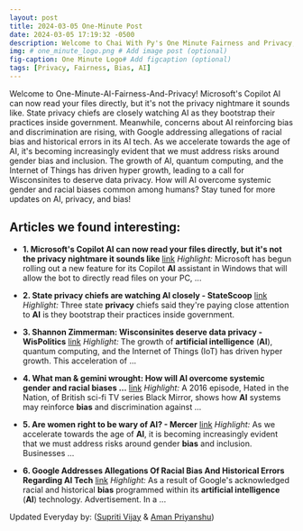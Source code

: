 ```yaml
---
layout: post
title: 2024-03-05 One-Minute Post
date: 2024-03-05 17:19:32 -0500
description: Welcome to Chai With Py's One Minute Fairness and Privacy, which aims to provide you the current happenings in the world of Fairness, Privacy, and AI.
img: # one_minute_logo.png # Add image post (optional)
fig-caption: One Minute Logo# Add figcaption (optional)
tags: [Privacy, Fairness, Bias, AI]
---
```


Welcome to One-Minute-AI-Fairness-And-Privacy! Microsoft's Copilot AI can now read your files directly, but it's not the privacy nightmare it sounds like. State privacy chiefs are closely watching AI as they bootstrap their practices inside government. Meanwhile, concerns about AI reinforcing bias and discrimination are rising, with Google addressing allegations of racial bias and historical errors in its AI tech. As we accelerate towards the age of AI, it's becoming increasingly evident that we must address risks around gender bias and inclusion. The growth of AI, quantum computing, and the Internet of Things has driven hyper growth, leading to a call for Wisconsinites to deserve data privacy. How will AI overcome systemic gender and racial biases common among humans? Stay tuned for more updates on AI, privacy, and bias!

## Articles we found interesting:

- **1. Microsoft&#39;s Copilot <b>AI</b> can now read your files directly, but it&#39;s not the <b>privacy</b> nightmare it sounds like** [link](https://www.techradar.com/computing/artificial-intelligence/microsofts-copilot-ai-can-now-read-your-files-directly-but-its-not-the-privacy-nightmare-it-sounds-like)
_Highlight:_ Microsoft has begun rolling out a new feature for its Copilot <b>AI</b> assistant in Windows that will allow the bot to directly read files on your PC,&nbsp;...

- **2. State <b>privacy</b> chiefs are watching <b>AI</b> closely - StateScoop** [link](https://statescoop.com/ai-state-privacy-practices/)
_Highlight:_ Three state <b>privacy</b> chiefs said they&#39;re paying close attention to <b>AI</b> is they bootstrap their practices inside government.

- **3. Shannon Zimmerman: Wisconsinites deserve data <b>privacy</b> - WisPolitics** [link](https://www.wispolitics.com/2024/shannon-zimmerman-wisconsinites-deserve-data-privacy/)
_Highlight:_ The growth of <b>artificial intelligence</b> (<b>AI</b>), quantum computing, and the Internet of Things (IoT) has driven hyper growth. This acceleration of&nbsp;...

- **4. What man &amp; gemini wrought: How will <b>AI</b> overcome systemic gender and racial <b>biases</b> ...** [link](https://timesofindia.indiatimes.com/blogs/toi-edit-page/what-man-gemini-wrought-how-will-ai-overcome-systemic-gender-and-racial-biases-common-among-humans/)
_Highlight:_ A 2016 episode, Hated in the Nation, of British sci-fi TV series Black Mirror, shows how <b>AI</b> systems may reinforce <b>bias</b> and discrimination against&nbsp;...

- **5. Are women right to be wary of <b>AI</b>? - Mercer** [link](https://www.mercer.com/insights/talent-and-transformation/diversity-equity-and-inclusion/are-women-right-to-be-wary-of-ai/)
_Highlight:_ As we accelerate towards the age of <b>AI</b>, it is becoming increasingly evident that we must address risks around gender <b>bias</b> and inclusion. Businesses&nbsp;...

- **6. Google Addresses Allegations Of Racial <b>Bias</b> And Historical Errors Regarding <b>AI</b> Tech** [link](https://www.oann.com/newsroom/google-addresses-allegations-of-racial-bias-and-historical-errors-regarding-ai-tech/)
_Highlight:_ As a result of Google&#39;s acknowledged racial and historical <b>bias</b> programmed within its <b>artificial intelligence</b> (<b>AI</b>) technology. Advertisement. In a&nbsp;...


Updated Everyday by: (<a href="https://supritivijay.github.io/">Supriti Vijay</a> & <a href="https://amanpriyanshu.github.io/">Aman Priyanshu</a>)
